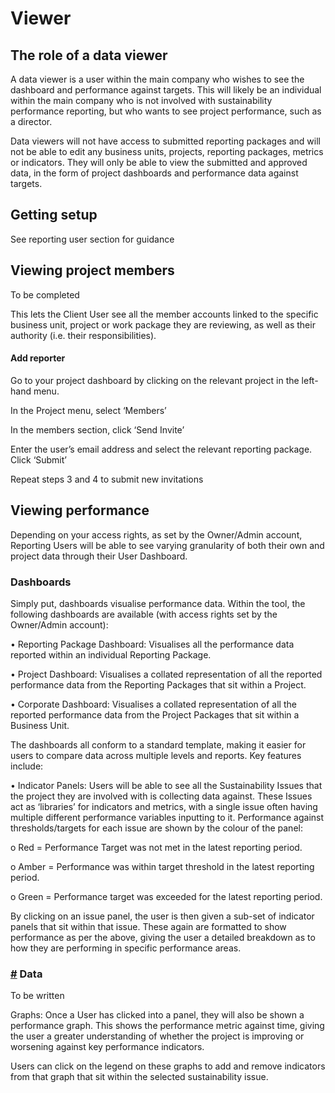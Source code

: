 # Viewer

## The role of a data viewer

A data viewer is a user within the main company who wishes to see the dashboard and performance against targets. This will likely be an individual within the main company who is not involved with sustainability performance reporting, but who wants to see project performance, such as a director.

Data viewers will not have access to submitted reporting packages and will not be able to edit any business units, projects, reporting packages, metrics or indicators. They will only be able to view the submitted and approved data, in the form of project dashboards and performance data against targets.

## Getting setup

See reporting user section for guidance

## Viewing project members

To be completed

This lets the Client User see all the member accounts linked to the specific business unit, project or work package they are reviewing, as well as their authority (i.e. their responsibilities).

#### Add reporter

Go to your project dashboard by clicking on the relevant project in the left-hand menu.

In the Project menu, select ‘Members’

In the members section, click ‘Send Invite’

Enter the user’s email address and select the relevant reporting package. Click ‘Submit’

Repeat steps 3 and 4 to submit new invitations

## Viewing performance

Depending on your access rights, as set by the Owner/Admin account, Reporting Users will be able to see varying granularity of both their own and project data through their User Dashboard.

### Dashboards

Simply put, dashboards visualise performance data. Within the tool, the following dashboards are available (with access rights set by the Owner/Admin account):

•	Reporting Package Dashboard: Visualises all the performance data reported within an individual Reporting Package.

•	Project Dashboard: Visualises a collated representation of all the reported performance data from the Reporting Packages that sit within a Project.

•	Corporate Dashboard: Visualises a collated representation of all the reported performance data from the Project Packages that sit within a Business Unit.

The dashboards all conform to a standard template, making it easier for users to compare data across multiple levels and reports. Key features include:

•	Indicator Panels: Users will be able to see all the Sustainability Issues that the project they are involved with is collecting data against. These Issues act as ‘libraries’ for indicators and metrics, with a single issue often having multiple different performance variables inputting to it. Performance against thresholds/targets for each issue are shown by the colour of the panel:

o	Red = Performance Target was not met in the latest reporting period.

o	Amber = Performance was within target threshold in the latest reporting period.

o	Green = Performance target was exceeded for the latest reporting period.

By clicking on an issue panel, the user is then given a sub-set of indicator panels that sit within that issue. These again are formatted to show performance as per the above, giving the user a detailed breakdown as to how they are performing in specific performance areas.

### [#](#-data) Data

To be written

Graphs: Once a User has clicked into a panel, they will also be shown a performance graph. This shows the performance metric against time, giving the user a greater understanding of whether the project is improving or worsening against key performance indicators.

Users can click on the legend on these graphs to add and remove indicators from that graph that sit within the selected sustainability issue.
